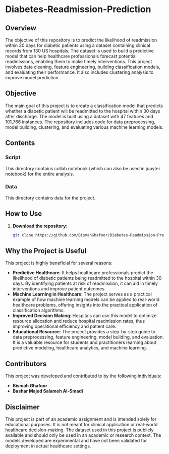 # Diabetes-Readmission-Prediction

## Overview
The objective of this repository is to predict the likelihood of readmission within 30 days for diabetic patients using a dataset containing clinical records from 130 US hospitals. The dataset is used to build a predictive model that can help healthcare professionals forecast potential readmissions, enabling them to make timely interventions. This project involves data cleaning, feature engineering, building classification models, and evaluating their performance. It also includes clustering analysis to improve model prediction.

## Objective
The main goal of this project is to create a classification model that predicts whether a diabetic patient will be readmitted to the hospital within 30 days after discharge. The model is built using a dataset with 47 features and 101,766 instances. The repository includes code for data preprocessing, model building, clustering, and evaluating various machine learning models.

## Contents

### Script
This directory contains collab notebook (which can also be used in jupyter notebook) for the entire analysis.

### Data
This directory contains data for the project.

## How to Use

1. **Download the repository**:
   ```bash
   git clone https://github.com/BismahGhafoor/Diabetes-Readmission-Prediction.git

## Why the Project is Useful
This project is highly beneficial for several reasons:

- **Predictive Healthcare**: It helps healthcare professionals predict the likelihood of diabetic patients being readmitted to the hospital within 30 days. By identifying patients at risk of readmission, it can aid in timely interventions and improve patient outcomes.
- **Machine Learning in Healthcare**: The project serves as a practical example of how machine learning models can be applied to real-world healthcare problems, offering insights into the practical application of classification algorithms.
- **Improved Decision Making**: Hospitals can use this model to optimize resource allocation and reduce hospital readmission rates, thus improving operational efficiency and patient care.
- **Educational Resource**: The project provides a step-by-step guide to data preprocessing, feature engineering, model building, and evaluation. It is a valuable resource for students and practitioners learning about predictive modeling, healthcare analytics, and machine learning.

## Contributors
This project was developed and contributed to by the following individuals:

- **Bismah Ghafoor** 
- **Bashar Majed Salameh Al-Smadi** 

## Disclaimer
This project is part of an academic assignment and is intended solely for educational purposes. It is not meant for clinical application or real-world healthcare decision-making. The dataset used in this project is publicly available and should only be used in an academic or research context. The models developed are experimental and have not been validated for deployment in actual healthcare settings.

